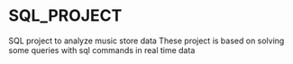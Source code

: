 # SQL_PROJECT
SQL project to analyze  music store data
These project is based on solving some queries  with sql commands in real time data
